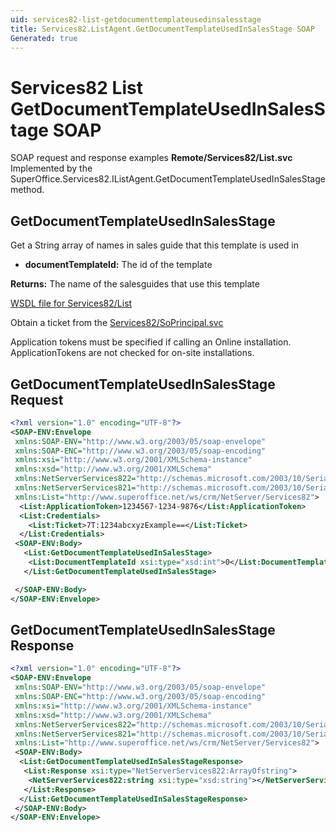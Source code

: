 ```yaml
---
uid: services82-list-getdocumenttemplateusedinsalesstage
title: Services82.ListAgent.GetDocumentTemplateUsedInSalesStage SOAP
Generated: true
---
```


# Services82 List GetDocumentTemplateUsedInSalesStage SOAP

SOAP request and response examples **Remote/Services82/List.svc**
Implemented by the <see cref="M:SuperOffice.Services82.IListAgent.GetDocumentTemplateUsedInSalesStage">SuperOffice.Services82.IListAgent.GetDocumentTemplateUsedInSalesStage</see> method.

## GetDocumentTemplateUsedInSalesStage

Get a String array of names in sales guide that this template is used in

* **documentTemplateId:** The id of the template

**Returns:** The name of the salesguides that use this template


[WSDL file for Services82/List](../Services82-List.md)

Obtain a ticket from the [Services82/SoPrincipal.svc](../SoPrincipal/SoPrincipal.md)

Application tokens must be specified if calling an Online installation. ApplicationTokens are not checked for on-site installations.

## GetDocumentTemplateUsedInSalesStage Request

```xml
<?xml version="1.0" encoding="UTF-8"?>
<SOAP-ENV:Envelope
 xmlns:SOAP-ENV="http://www.w3.org/2003/05/soap-envelope"
 xmlns:SOAP-ENC="http://www.w3.org/2003/05/soap-encoding"
 xmlns:xsi="http://www.w3.org/2001/XMLSchema-instance"
 xmlns:xsd="http://www.w3.org/2001/XMLSchema"
 xmlns:NetServerServices822="http://schemas.microsoft.com/2003/10/Serialization/Arrays"
 xmlns:NetServerServices821="http://schemas.microsoft.com/2003/10/Serialization/"
 xmlns:List="http://www.superoffice.net/ws/crm/NetServer/Services82">
  <List:ApplicationToken>1234567-1234-9876</List:ApplicationToken>
  <List:Credentials>
    <List:Ticket>7T:1234abcxyzExample==</List:Ticket>
  </List:Credentials>
 <SOAP-ENV:Body>
   <List:GetDocumentTemplateUsedInSalesStage>
    <List:DocumentTemplateId xsi:type="xsd:int">0</List:DocumentTemplateId>
   </List:GetDocumentTemplateUsedInSalesStage>

 </SOAP-ENV:Body>
</SOAP-ENV:Envelope>

```


## GetDocumentTemplateUsedInSalesStage Response

```xml
<?xml version="1.0" encoding="UTF-8"?>
<SOAP-ENV:Envelope
 xmlns:SOAP-ENV="http://www.w3.org/2003/05/soap-envelope"
 xmlns:SOAP-ENC="http://www.w3.org/2003/05/soap-encoding"
 xmlns:xsi="http://www.w3.org/2001/XMLSchema-instance"
 xmlns:xsd="http://www.w3.org/2001/XMLSchema"
 xmlns:NetServerServices822="http://schemas.microsoft.com/2003/10/Serialization/Arrays"
 xmlns:NetServerServices821="http://schemas.microsoft.com/2003/10/Serialization/"
 xmlns:List="http://www.superoffice.net/ws/crm/NetServer/Services82">
 <SOAP-ENV:Body>
  <List:GetDocumentTemplateUsedInSalesStageResponse>
   <List:Response xsi:type="NetServerServices822:ArrayOfstring">
    <NetServerServices822:string xsi:type="xsd:string"></NetServerServices822:string>
   </List:Response>
  </List:GetDocumentTemplateUsedInSalesStageResponse>
 </SOAP-ENV:Body>
</SOAP-ENV:Envelope>

```

